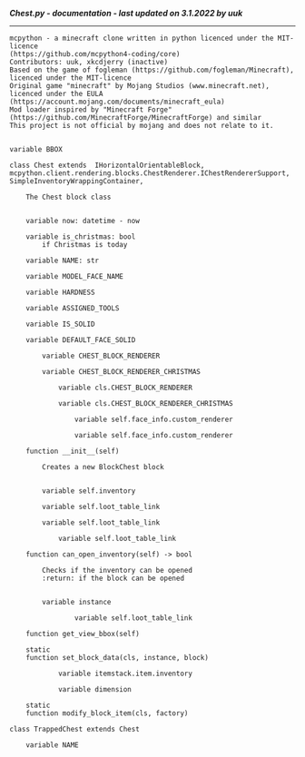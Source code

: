 ***Chest.py - documentation - last updated on 3.1.2022 by uuk***
___

    mcpython - a minecraft clone written in python licenced under the MIT-licence 
    (https://github.com/mcpython4-coding/core)
    Contributors: uuk, xkcdjerry (inactive)
    Based on the game of fogleman (https://github.com/fogleman/Minecraft), licenced under the MIT-licence
    Original game "minecraft" by Mojang Studios (www.minecraft.net), licenced under the EULA
    (https://account.mojang.com/documents/minecraft_eula)
    Mod loader inspired by "Minecraft Forge" (https://github.com/MinecraftForge/MinecraftForge) and similar
    This project is not official by mojang and does not relate to it.


    variable BBOX

    class Chest extends  IHorizontalOrientableBlock,  mcpython.client.rendering.blocks.ChestRenderer.IChestRendererSupport,  SimpleInventoryWrappingContainer,  
        
        The Chest block class


        variable now: datetime - now

        variable is_christmas: bool
            if Christmas is today

        variable NAME: str

        variable MODEL_FACE_NAME

        variable HARDNESS

        variable ASSIGNED_TOOLS

        variable IS_SOLID

        variable DEFAULT_FACE_SOLID

            variable CHEST_BLOCK_RENDERER

            variable CHEST_BLOCK_RENDERER_CHRISTMAS

                variable cls.CHEST_BLOCK_RENDERER

                variable cls.CHEST_BLOCK_RENDERER_CHRISTMAS

                    variable self.face_info.custom_renderer

                    variable self.face_info.custom_renderer

        function __init__(self)
            
            Creates a new BlockChest block


            variable self.inventory

            variable self.loot_table_link

            variable self.loot_table_link

                variable self.loot_table_link

        function can_open_inventory(self) -> bool
            
            Checks if the inventory can be opened
            :return: if the block can be opened


            variable instance

                    variable self.loot_table_link

        function get_view_bbox(self)

        static
        function set_block_data(cls, instance, block)

                variable itemstack.item.inventory

                variable dimension

        static
        function modify_block_item(cls, factory)

    class TrappedChest extends Chest

        variable NAME